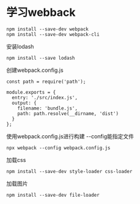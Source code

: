 # 学习webback

```
npm install --save-dev webpack
npm install --save-dev webpack-cli
```

安装lodash
```
npm install --save lodash
```

创建webpack.config.js
```
const path = require('path');

module.exports = {
  entry: './src/index.js',
  output: {
    filename: 'bundle.js',
    path: path.resolve(__dirname, 'dist')
  }
};
```

使用webpack.config.js进行构建 --config能指定文件
```
npx webpack --config webpack.config.js
```

加载css
```
npm install --save-dev style-loader css-loader
```

加载图片
```
npm install --save-dev file-loader
```
